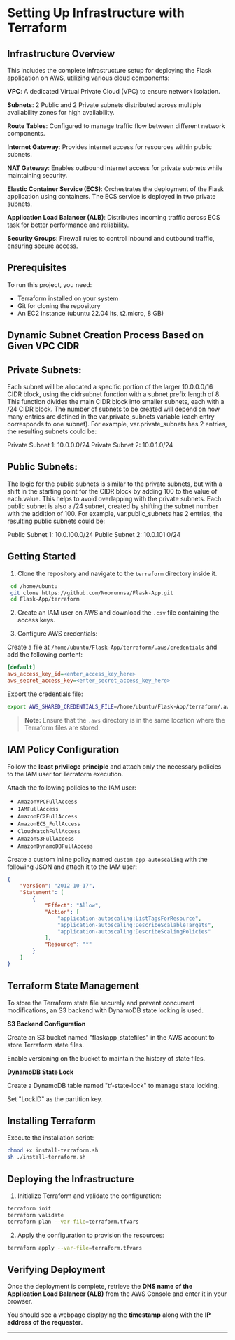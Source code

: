 # Setting Up Infrastructure with Terraform

## Infrastructure Overview

This includes the complete infrastructure setup for deploying the Flask application on AWS, utilizing various cloud components:

**VPC**: A dedicated Virtual Private Cloud (VPC) to ensure network isolation.

**Subnets**: 2 Public and 2 Private subnets distributed across multiple availability zones for high availability.

**Route Tables**: Configured to manage traffic flow between different network components.

**Internet Gateway**: Provides internet access for resources within public subnets.

**NAT Gateway**: Enables outbound internet access for private subnets while maintaining security.

**Elastic Container Service (ECS)**: Orchestrates the deployment of the Flask application using containers. The ECS service is deployed in two private subnets.

**Application Load Balancer (ALB)**:  Distributes incoming traffic across ECS task for better performance and reliability.

**Security Groups**: Firewall rules to control inbound and outbound traffic, ensuring secure access.

## Prerequisites
To run this project, you need:
- Terraform installed on your system
- Git for cloning the repository
- An EC2 instance (ubuntu 22.04 lts, t2.micro, 8 GB)

## Dynamic Subnet Creation Process Based on Given VPC CIDR

## Private Subnets:

Each subnet will be allocated a specific portion of the larger 10.0.0.0/16 CIDR block, using the cidrsubnet function with a subnet prefix length of 8. This function divides the main CIDR block into smaller subnets, each with a /24 CIDR block.
The number of subnets to be created will depend on how many entries are defined in the var.private_subnets variable (each entry corresponds to one subnet).
For example, var.private_subnets has 2 entries, the resulting subnets could be:

Private Subnet 1: 10.0.0.0/24
Private Subnet 2: 10.0.1.0/24

## Public Subnets:

The logic for the public subnets is similar to the private subnets, but with a shift in the starting point for the CIDR block by adding 100 to the value of each.value. This helps to avoid overlapping with the private subnets.
Each public subnet is also a /24 subnet, created by shifting the subnet number with the addition of 100.
For example, var.public_subnets has 2 entries, the resulting public subnets could be:

Public Subnet 1: 10.0.100.0/24
Public Subnet 2: 10.0.101.0/24

## Getting Started

1. Clone the repository and navigate to the `terraform` directory inside it.

```bash
 cd /home/ubuntu
 git clone https://github.com/Noorunnsa/Flask-App.git
 cd Flask-App/terraform
```

2. Create an IAM user on AWS and download the `.csv` file containing the access keys.

3. Configure AWS credentials:

Create a file at `/home/ubuntu/Flask-App/terraform/.aws/credentials` and add the following content:

```ini
[default]
aws_access_key_id=<enter_access_key_here>
aws_secret_access_key=<enter_secret_access_key_here>
```
 Export the credentials file:

```bash
export AWS_SHARED_CREDENTIALS_FILE=/home/ubuntu/Flask-App/terraform/.aws/credentials
```

> **Note:** Ensure that the `.aws` directory is in the same location where the Terraform files are stored.

## IAM Policy Configuration

Follow the **least privilege principle** and attach only the necessary policies to the IAM user for Terraform execution.

Attach the following policies to the IAM user:
- `AmazonVPCFullAccess`
- `IAMFullAccess`
- `AmazonEC2FullAccess`
- `AmazonECS_FullAccess`
- `CloudWatchFullAccess`
- `AmazonS3FullAccess`
- `AmazonDynamoDBFullAccess`


Create a custom inline policy named `custom-app-autoscaling` with the following JSON and attach it to the IAM user:

```json
{
    "Version": "2012-10-17",
    "Statement": [
        {
            "Effect": "Allow",
            "Action": [
                "application-autoscaling:ListTagsForResource",
                "application-autoscaling:DescribeScalableTargets",
                "application-autoscaling:DescribeScalingPolicies"
            ],
            "Resource": "*"
        }
    ]
}
```
## Terraform State Management

To store the Terraform state file securely and prevent concurrent modifications, an S3 backend with DynamoDB state locking is used.

**S3 Backend Configuration**

Create an S3 bucket named "flaskapp_statefiles" in the AWS account to store Terraform state files.

Enable versioning on the bucket to maintain the history of state files.

**DynamoDB State Lock**

Create a DynamoDB table named "tf-state-lock" to manage state locking.

Set "LockID" as the partition key.

## Installing Terraform

Execute the installation script:

```bash
chmod +x install-terraform.sh
sh ./install-terraform.sh
```

## Deploying the Infrastructure

1. Initialize Terraform and validate the configuration:

```bash
terraform init
terraform validate
terraform plan --var-file=terraform.tfvars
```

2. Apply the configuration to provision the resources:

```bash
terraform apply --var-file=terraform.tfvars
```

## Verifying Deployment

Once the deployment is complete, retrieve the **DNS name of the Application Load Balancer (ALB)** from the AWS Console and enter it in your browser.

You should see a webpage displaying the **timestamp** along with the **IP address of the requester**.

---
